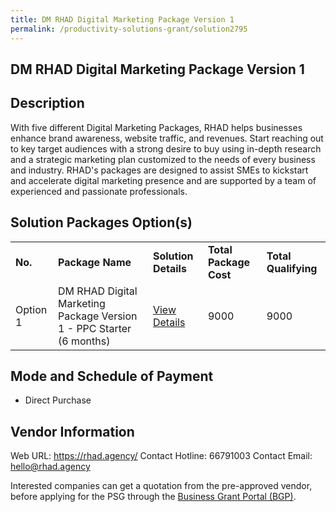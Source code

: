 ```yaml
---
title: DM RHAD Digital Marketing Package Version 1
permalink: /productivity-solutions-grant/solution2795
---
```


## DM RHAD Digital Marketing Package Version 1

## Description

With five different Digital Marketing Packages, RHAD helps businesses enhance brand awareness, website traffic, and revenues. Start reaching out to key target audiences with a strong desire to buy using in-depth research and a strategic marketing plan customized to the needs of every business and industry. RHAD's packages are designed to assist SMEs to kickstart and accelerate digital marketing presence and are supported by a team of experienced and passionate professionals.

## Solution Packages Option(s)

<table>
<tr>
<td><b>No.</b></td>
<td><b>Package Name</b></td>
<td><b>Solution Details</b></td>
<td><b>Total Package Cost</b></td>
<td><b>Total Qualifying</b></td>
</tr>
<tr>
<td>Option 1</td>
<td>DM RHAD Digital Marketing Package Version 1 - PPC Starter (6 months)</td>
<td><a href='https://www.gobusiness.gov.sg/images/psg/RHAD_20210360_Desensitised_Annex_3_Part_78.pdf'>View Details</a></td>
<td>9000</td>
<td>9000</td>
</tr>
</table>

## Mode and Schedule of Payment

 - Direct Purchase

## Vendor Information

 Web URL: https://rhad.agency/ 
Contact Hotline: 66791003 
Contact Email: hello@rhad.agency 


Interested companies can get a quotation from the pre-approved vendor, before applying for the PSG through the <a href='https://www.businessgrants.gov.sg/'>Business Grant Portal (BGP)</a>.
